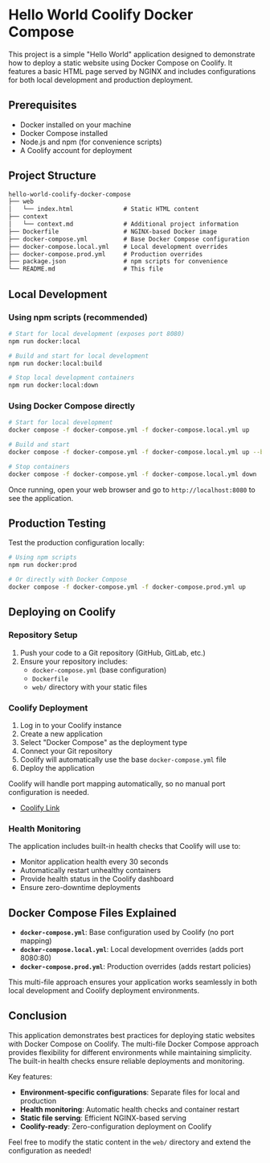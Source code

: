 # Hello World Coolify Docker Compose

This project is a simple "Hello World" application designed to demonstrate how to deploy a static website using Docker Compose on Coolify. It features a basic HTML page served by NGINX and includes configurations for both local development and production deployment.

## Prerequisites

- Docker installed on your machine
- Docker Compose installed
- Node.js and npm (for convenience scripts)
- A Coolify account for deployment

## Project Structure

```txt
hello-world-coolify-docker-compose
├── web
│   └── index.html              # Static HTML content
├── context
│   └── context.md              # Additional project information
├── Dockerfile                  # NGINX-based Docker image
├── docker-compose.yml          # Base Docker Compose configuration
├── docker-compose.local.yml    # Local development overrides
├── docker-compose.prod.yml     # Production overrides
├── package.json                # npm scripts for convenience
└── README.md                   # This file
```

## Local Development

### Using npm scripts (recommended)

```bash
# Start for local development (exposes port 8080)
npm run docker:local

# Build and start for local development
npm run docker:local:build

# Stop local development containers
npm run docker:local:down
```

### Using Docker Compose directly

```bash
# Start for local development
docker compose -f docker-compose.yml -f docker-compose.local.yml up

# Build and start
docker compose -f docker-compose.yml -f docker-compose.local.yml up --build

# Stop containers
docker compose -f docker-compose.yml -f docker-compose.local.yml down
```

Once running, open your web browser and go to `http://localhost:8080` to see the application.

## Production Testing

Test the production configuration locally:

```bash
# Using npm scripts
npm run docker:prod

# Or directly with Docker Compose
docker compose -f docker-compose.yml -f docker-compose.prod.yml up
```

## Deploying on Coolify

### Repository Setup

1. Push your code to a Git repository (GitHub, GitLab, etc.)
2. Ensure your repository includes:
   - `docker-compose.yml` (base configuration)
   - `Dockerfile`
   - `web/` directory with your static files

### Coolify Deployment

1. Log in to your Coolify instance
2. Create a new application
3. Select "Docker Compose" as the deployment type
4. Connect your Git repository
5. Coolify will automatically use the base `docker-compose.yml` file
6. Deploy the application

Coolify will handle port mapping automatically, so no manual port configuration is needed.

- [Coolify Link](http://oswoss8ggowsooscsk40g0cg.95.217.216.210.sslip.io/)

### Health Monitoring

The application includes built-in health checks that Coolify will use to:

- Monitor application health every 30 seconds
- Automatically restart unhealthy containers
- Provide health status in the Coolify dashboard
- Ensure zero-downtime deployments

## Docker Compose Files Explained

- **`docker-compose.yml`**: Base configuration used by Coolify (no port mapping)
- **`docker-compose.local.yml`**: Local development overrides (adds port 8080:80)
- **`docker-compose.prod.yml`**: Production overrides (adds restart policies)

This multi-file approach ensures your application works seamlessly in both local development and Coolify deployment environments.

## Conclusion

This application demonstrates best practices for deploying static websites with Docker Compose on Coolify. The multi-file Docker Compose approach provides flexibility for different environments while maintaining simplicity. The built-in health checks ensure reliable deployments and monitoring.

Key features:

- **Environment-specific configurations**: Separate files for local and production
- **Health monitoring**: Automatic health checks and container restart
- **Static file serving**: Efficient NGINX-based serving
- **Coolify-ready**: Zero-configuration deployment on Coolify

Feel free to modify the static content in the `web/` directory and extend the configuration as needed!
